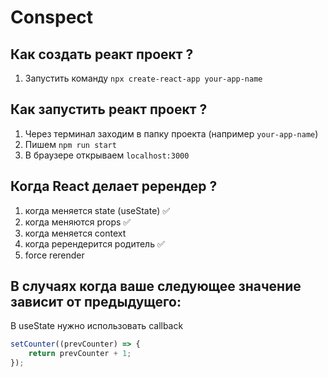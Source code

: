 # Conspect

## Как создать реакт проект ?
1. Запустить команду `npx create-react-app your-app-name`

## Как запустить реакт проект ?
1. Через терминал заходим в папку проекта (например `your-app-name`)
2. Пишем `npm run start`
3. В браузере открываем `localhost:3000`

## Когда React делает ререндер ?
1. когда меняется state (useState) ✅
2. когда меняются props ✅
3. когда меняется context
4. когда ререндерится родитель ✅
5. force rerender

## В случаях когда ваше следующее значение зависит от предыдущего:
В useState нужно использовать callback

```typescript 
setCounter((prevCounter) => {
    return prevCounter + 1;
});
```